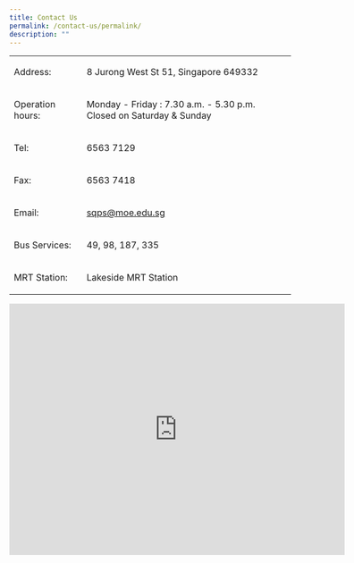 ```yaml
---
title: Contact Us
permalink: /contact-us/permalink/
description: ""
---
```




<table width="539">
<tbody>
<tr>
<td width="122">
<p>Address:</p>
</td>
<td width="401">
<p>8 Jurong West St 51, Singapore 649332</p>
</td>
</tr>
<tr>
<td width="122">
<p>Operation hours:</p>
</td>
<td width="401">
<p>Monday - Friday : 7.30 a.m. - 5.30 p.m.<br>Closed on Saturday &amp; Sunday</p>
</td>
</tr>
<tr>
<td width="122">
<p>Tel:</p>
</td>
<td width="401">
<p>6563 7129</p>
</td>
</tr>
<tr>
<td width="122">
<p>Fax:</p>
</td>
<td width="401">
<p>6563 7418</p>
</td>
</tr>
<tr>
<td width="122">
<p>Email:</p>
</td>
<td width="401">
<p><a href="mailto:sqps@moe.edu.sg">sqps@moe.edu.sg</a></p>
</td>
</tr>
<tr>
<td width="122">
<p>Bus Services:</p>
</td>
<td width="401">
<p>49, 98, 187, 335</p>
</td>
</tr>
<tr>
<td width="122">
<p>MRT Station:</p>
</td>
<td width="401">
<p>Lakeside MRT Station</p>
</td>
</tr>
</tbody>
</table>



<iframe loading="lazy" allowfullscreen="" style="border:0;" height="450" width="600" src="https://www.google.com/maps/embed?pb=!1m18!1m12!1m3!1d3988.7148809230366!2d103.71936301525588!3d1.34755136195697!2m3!1f0!2f0!3f0!3m2!1i1024!2i768!4f13.1!3m3!1m2!1s0x31da0fdd96a6a9ab%3A0x6525a38552c59d25!2sShuqun%20Primary%20School!5e0!3m2!1sen!2sus!4v1678015971848!5m2!1sen!2sus"></iframe>